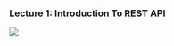<h3>Lecture 1: Introduction To REST API </h3>
<a href="https://www.youtube.com/watch?v=GRS6tQfSfqU&list=PLwGdqUZWnOp1ve9jXCz9apbouv-eAMi6E"><img src="https://github.com/user-attachments/assets/bb46e9a7-0d4c-4da1-b77e-d24b36fe2c2f"/></a>
